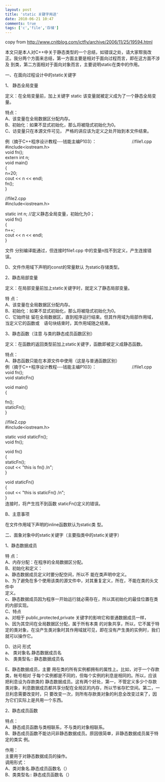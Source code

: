 ```yaml
---
layout: post
title: 'static 关键字用途'
date: 2010-06-21 10:47
comments: true
tags: ['c','file','存储']
---
```


copy from http://www.cnitblog.com/ictfly/archive/2006/11/25/19594.html

本文只是本人对C++中关于静态类型的一个总结，如错误之处，请大家帮我改正。我分两个方面来总结，第一方面主要是相对于面向过程而言，即在这方面不涉及
到类，第二方面相对于面向对象而言，主要说明static在类中的作用。  
  
一、在面向过程设计中的static关键字  
  
1、 静态全局变量  
  
定义：在全局变量前，加上关键字 static 该变量就被定义成为了一个静态全局变量。  
  
特点：  
A、该变量在全局数据区分配内存。  
B、初始化：如果不显式初始化，那么将被隐式初始化为0。  
C、访变量只在本源文件可见， 严格的讲应该为定义之处开始到本文件结束。  
  
例（摘于C++程序设计教程---钱能主编P103）： 　　　　　　　　//file1.cpp  
#include<iostream.h>  
void fn();  
extern int n;  
void main()  
{  
n=20;  
cout << n << endl;  
fn();  
}  
  
//file2.cpp  
#include<iostream.h>  
  
static int n; //定义静态全局变量，初始化为0；  
void fn()  
{  
n++;  
cout << n << endl;  
}  
  
文件 分别编译能通过，但连接时file1.cpp 中的变量n找不到定义，产生连接错误。  
  
D、文件作用域下声明的const的常量默认 为static存储类型。  
  
2、静态局部变量  
  
定义：在局部变量前加上static关键字时，就定义了静态局部变量。  
  
特 点：  
A、该变量在全局数据区分配内存。  
B、初始化：如果不显式初始化，那么将被隐式初始化为0。  
C、它始终驻 留在全局数据区，直到程序运行结束。但其作用域为局部作用域，当定义它的函数或　语句块结束时，其作用域随之结束。  
  
3、静态函数（注意 与类的静态成员函数区别）  
  
定义：在函数的返回类型前加上static关键字，函数即被定义成静态函数。  
  
特点：  
A、静态函数只能在本源文件中使用（这是与普通函数区别）  
例（摘于C++程序设计教程---钱能主编P103）： 　　　　　　　　//file1.cpp  
void fn();  
void staticFn()  
  
void main()  
{  
  
fn();  
staticFn();  
}  
  
//file2.cpp  
#include<iostream.h>  
  
static void staticFn();  
void fn();  
  
void fn()  
{  
staticFn();  
cout << "this is fn() /n";  
}  
  
void staticFn()  
{  
cout << "this is staticFn() /n";  
}  
连接时，将产生找不到函数 staticFn()定义的错误。  
  
B、主意事项  
  
在文件作用域下声明的inline函数默认为static类 型。  
  
二、面象对象中的static关键字（主要指类中的static关键字）  
  
1、静态数据成员  
  
特 点：  
A、内存分配：在程序的全局数据区分配。  
B、初始化和定义：  
a、静态数据成员定义时要分配空间，所以不 能在类声明中定义。  
b、为了避免在多个使用该类的源文件中，对其重复定义，所在，不能在类的头文件中  
定义。  
c、静态数据成员因为程序一开始运行就必需存在，所以其初始化的最佳位置在类的内部实现。  
C、特点  
a、对相于 public,protected,private 关键字的影响它和普通数据成员一样，  
b、因为其空间在全局数据区分配，属于所有本类
的对象共享，所以，它不属于特定的类对象，在没产生类对象时其作用域就可见，即在没有产生类的实例时，我们就可以操作它。  
  
D、访问 形式  
a、 类对象名.静态数据成员名  
b、 类类型名:: 静态数据成员名  
  
E、静态数据成员，主要 用在类的所有实例都拥有的属性上。比如，对于一个存款类，帐号相对
于每个实例都是不同的，但每个实例的利息是相同的。所以，应该把利息设为存款类的
静态数据成员。这有两个好处，第一，不管定义多少个存款类对象，利息数据成员都共享分配在全局区的内存，所以节省存贮空间。第二，一旦利息需要改变时，只
要改变一次，则所有存款类对象的利息全改变过来了，因为它们实际上是共用一个东西。  
  
2、静态成员函数  
  
特点：  
A、静态成员函数与类相联系，不与类的对象相联系。  
B、静态成员函数不能访问非静态数据成员。原因很简单，非静态数据成员属于特定的类实 例。  
  
作用：  
主要用于对静态数据成员的操作。  
调用形式：  
A、类对象名.静态成员函数名（）  
B、类类型名:: 静态成员函数名（）

